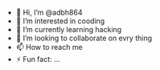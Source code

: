 - 👋 Hi, I’m @adbh864
- 👀 I’m interested in cooding
- 🌱 I’m currently learning hacking
- 💞️ I’m looking to collaborate on evry thing
- 📫 How to reach me 
- ⚡ Fun fact: ...

<!---
adbh864/adbh864 is a ✨ special ✨ repository because its `README.md` (this file) appears on your GitHub profile.
You can click the Preview link to take a look at your changes.
--->
